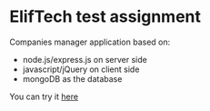 # ElifTech test assignment
Companies manager application based on:
- node.js/express.js on server side
- javascript/jQuery on client side
- mongoDB as the database

You can try it [here](https://eliftech-test.herokuapp.com/)
